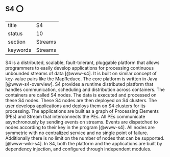 ## S4 :o:


|          |         |
| -------- | ------- |
| title    | S4      | 
| status   | 10      |
| section  | Streams |
| keywords | Streams |




S4 is a distributed, scalable, fault-tolerant, pluggable platform that
allows programmers to easily develop applications for processing
continuous unbounded streams of data [@www-s4]. It is built on
similar concept of key-value pairs like the MapReduce. The core
platform is written in Java [@www-s4-overview]. S4 provides a
runtime distributed platform that handles communication, scheduling
and distribution across containers. The containers are called S4
nodes. The data is executed and processed on these S4 nodes. These S4
nodes are then deployed on S4 clusters. The user develops applications
and deploys them on S4 clusters for its processing. The applications
are built as a graph of Processing Elements (PEs) and Stream that
interconnects the PEs. All PEs communicate asynchronously by sending
events on streams. Events are dispatched to nodes according to their
key in the program [@www-s4]. All nodes are symmetric with no
centralized service and no single point of failure. Additionally there
is no limit on the number of nodes that can be
supported. [@www-wiki-s4]. In S4, both the platform and the
applications are built by dependency injection, and configured through
independent modules.




     
